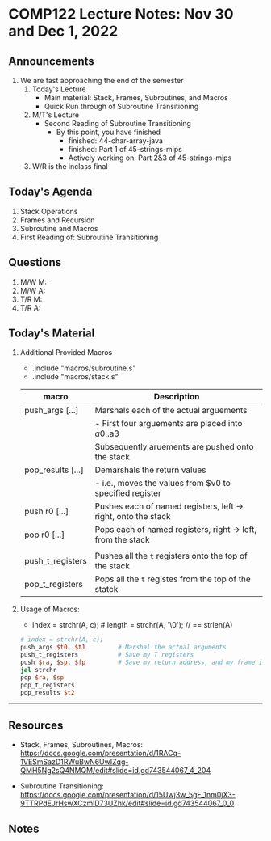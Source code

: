 # COMP122 Lecture Notes: Nov 30 and Dec 1, 2022


## Announcements
   1. We are fast approaching the end of the semester
      1. Today's Lecture
         - Main material:  Stack, Frames, Subroutines, and Macros
         - Quick Run through of Subroutine Transitioning
      1. M/T's Lecture 
         - Second Reading of Subroutine Transitioning
           - By this point, you have finished
             * finished: 44-char-array-java
             * finished: Part 1 of 45-strings-mips
             * Actively working on: Part 2&3 of 45-strings-mips
      1. W/R is the inclass final 


## Today's Agenda
   1. Stack Operations
   1. Frames and Recursion
   1. Subroutine and Macros
   1. First Reading of: Subroutine Transitioning


  
## Questions
   1. M/W M: 
   1. M/W A:
   1. T/R M:
   1. T/R A:


## Today's Material


1. Additional Provided Macros
   * .include "macros/subroutine.s"
   * .include "macros/stack.s"

   | macro              | Description                                                   |
   |--------------------|---------------------------------------------------------------|
   | push_args [...]    | Marshals each of the actual arguements                        |
   |                    |   - First four arguements are placed into $a0..$a3            |
   |                    | Subsequently aruements are pushed onto the stack              |
   | pop_results [...]  | Demarshals the return values                                  |
   |                    |   - i.e., moves the values from $v0 to specified register     |
   | push r0 [...]      | Pushes each of named registers, left -> right, onto the stack |
   | pop  r0 [...]      | Pops each of named registers, right -> left, from the stack   |
   |                    |                                                               |
   | push_t_registers   | Pushes all the `t` registers onto the top of the stack        |
   | pop_t_registers    | Pops all the `t` registes from the top of the statck          |


1. Usage of Macros:
   * index = strchr(A, c);    # length = strchr(A, '\0');   // == strlen(A)

   ```mips
   # index = strchr(A, c);
   push_args $t0, $t1         # Marshal the actual arguments
   push_t_registers           # Save my T registers
   push $ra, $sp, $fp         # Save my return address, and my frame information              
   jal strchr                 
   pop $ra, $sp
   pop_t_registers
   pop_results $t2
   ```


---
## Resources
   * Stack, Frames, Subroutines, Macros: https://docs.google.com/presentation/d/1RACq-1VESmSazD1RWuBwN6UwIZqg-QMH5Ng2sQ4NMQM/edit#slide=id.gd743544067_4_204

   * Subroutine Transitioning: https://docs.google.com/presentation/d/15Uwj3w_5gF_1nm0jX3-9TTRPdEJrHswXCzmlD73UZhk/edit#slide=id.gd743544067_0_0 
 

## Notes



